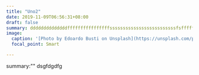 ```yaml
---
title: "Uno2"
date: 2019-11-09T06:56:31+08:00
draft: false
summary: ddddddddddddddffffffffffffffffsssssssssssssssssssssssssfsffffffffffffffffffuck
image:
  caption: '[Photo by Edoardo Busti on Unsplash](https://unsplash.com/photos/gEdPXT6BKcc)'
  focal_point: Smart

---
```

summary:""
dsgfdgdfg


